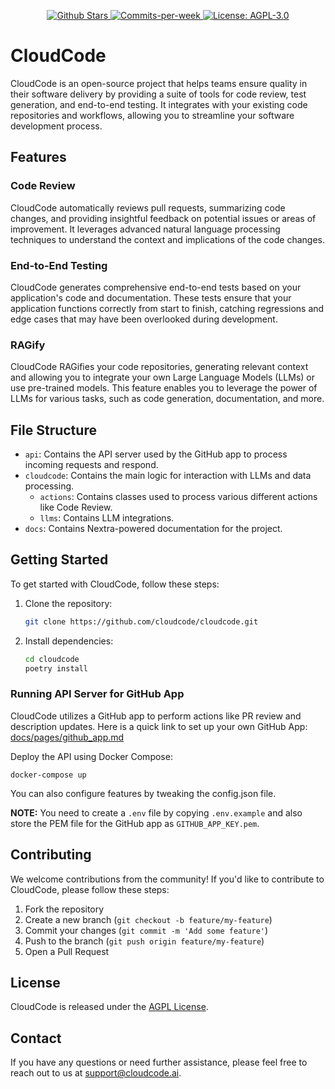 <p align="center">
  <a href="https://github.com/Cloud-Code-AI/">
    <img src="https://img.shields.io/github/stars/Cloud-Code-AI/cloudcode" alt="Github Stars">
  </a>
  <a href="https://github.com/Cloud-Code-AI/cloudcode/pulse">
    <img src="https://img.shields.io/github/commit-activity/w/Cloud-Code-AI/cloudcode" alt="Commits-per-week">
  </a>
  <a href="https://opensource.org/license/agpl-v3">
    <img src="https://img.shields.io/badge/License-AGPL%20v3-blue.svg" alt="License: AGPL-3.0">
  </a>
</p>

# CloudCode

CloudCode is an open-source project that helps teams ensure quality in their software delivery by providing a suite of tools for code review, test generation, and end-to-end testing. It integrates with your existing code repositories and workflows, allowing you to streamline your software development process.

## Features

### Code Review

CloudCode automatically reviews pull requests, summarizing code changes, and providing insightful feedback on potential issues or areas of improvement. It leverages advanced natural language processing techniques to understand the context and implications of the code changes.

### End-to-End Testing

CloudCode generates comprehensive end-to-end tests based on your application's code and documentation. These tests ensure that your application functions correctly from start to finish, catching regressions and edge cases that may have been overlooked during development.

### RAGify

CloudCode RAGifies your code repositories, generating relevant context and allowing you to integrate your own Large Language Models (LLMs) or use pre-trained models. This feature enables you to leverage the power of LLMs for various tasks, such as code generation, documentation, and more.

## File Structure

- `api`: Contains the API server used by the GitHub app to process incoming requests and respond.
- `cloudcode`: Contains the main logic for interaction with LLMs and data processing.
  - `actions`: Contains classes used to process various different actions like Code Review.
  - `llms`: Contains LLM integrations.
- `docs`: Contains Nextra-powered documentation for the project.

## Getting Started

To get started with CloudCode, follow these steps:

1. Clone the repository:

   ```bash
   git clone https://github.com/cloudcode/cloudcode.git
   ```

2. Install dependencies:

   ```bash
   cd cloudcode
   poetry install
   ```

### Running API Server for GitHub App

CloudCode utilizes a GitHub app to perform actions like PR review and description updates. Here is a quick link to set up your own GitHub App: [docs/pages/github_app.md](docs/pages/github_app.md)

Deploy the API using Docker Compose:
```
docker-compose up
```

You can also configure features by tweaking the config.json file.

**NOTE:** You need to create a `.env` file by copying `.env.example` and also store the PEM file for the GitHub app as `GITHUB_APP_KEY.pem`.

## Contributing

We welcome contributions from the community! If you'd like to contribute to CloudCode, please follow these steps:

1. Fork the repository
2. Create a new branch (`git checkout -b feature/my-feature`)
3. Commit your changes (`git commit -m 'Add some feature'`)
4. Push to the branch (`git push origin feature/my-feature`)
5. Open a Pull Request

## License

CloudCode is released under the [AGPL License](LICENSE).

## Contact

If you have any questions or need further assistance, please feel free to reach out to us at support@cloudcode.ai.
